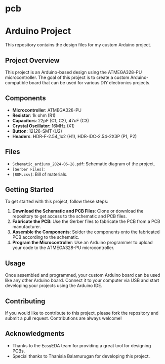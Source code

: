 # pcb
# Arduino Project

This repository contains the design files for my custom Arduino project.

## Project Overview

This project is an Arduino-based design using the ATMEGA328-PU microcontroller. The goal of this project is to create a custom Arduino-compatible board that can be used for various DIY electronics projects.

## Components

- **Microcontroller**: ATMEGA328-PU
- **Resistor**: 1k ohm (R1)
- **Capacitors**: 22pF (C1, C2), 47uF (C3)
- **Crystal Oscillator**: 16MHz (X1)
- **Button**: 12*12*6-SMT (U2)
- **Headers**: HDR-F-2.54_1x2 (H1), HDR-IDC-2.54-2X3P (P1, P2)

## Files

- `Schematic_ardiuno_2024-06-28.pdf`: Schematic diagram of the project.
- `[Gerber Files]`:
- `[BOM.csv]`: Bill of materials.

## Getting Started

To get started with this project, follow these steps:

1. **Download the Schematic and PCB Files**: Clone or download the repository to get access to the schematic and PCB files.
2. **Fabricate the PCB**: Use the Gerber files to fabricate the PCB from a PCB manufacturer.
3. **Assemble the Components**: Solder the components onto the fabricated PCB according to the schematic.
4. **Program the Microcontroller**: Use an Arduino programmer to upload your code to the ATMEGA328-PU microcontroller.

## Usage

Once assembled and programmed, your custom Arduino board can be used like any other Arduino board. Connect it to your computer via USB and start developing your projects using the Arduino IDE.

## Contributing

If you would like to contribute to this project, please fork the repository and submit a pull request. Contributions are always welcome!

## Acknowledgments

- Thanks to the EasyEDA team for providing a great tool for designing PCBs.
- Special thanks to Thanisia Balamurugan for developing this project.

